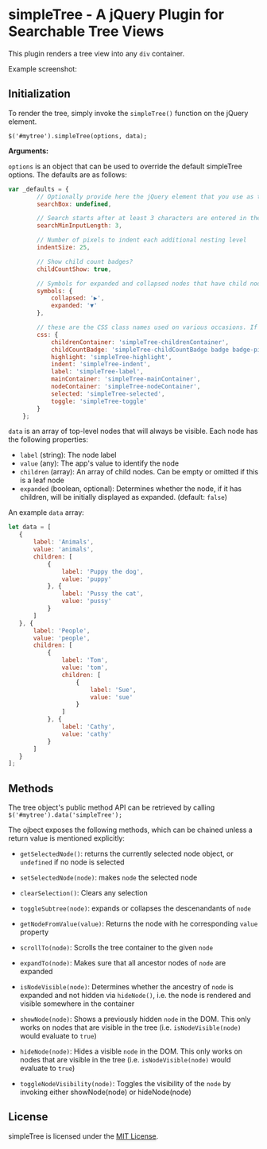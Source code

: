 # simpleTree - A jQuery Plugin for Searchable Tree Views

This plugin renders a tree view into any `div` container.

Example screenshot:



## Initialization

To render the tree, simply invoke the `simpleTree()` function on the jQuery element.

```$('#mytree').simpleTree(options, data);```

**Arguments:**

`options` is an object that can be used to override the default simpleTree options. The defaults are as follows:

```JavaScript
var _defaults = {
        // Optionally provide here the jQuery element that you use as the search box for filtering the tree. simpleTree then takes control over the provided box, handling user input
        searchBox: undefined,

        // Search starts after at least 3 characters are entered in the search box
        searchMinInputLength: 3,

        // Number of pixels to indent each additional nesting level
        indentSize: 25,

        // Show child count badges?
        childCountShow: true,

        // Symbols for expanded and collapsed nodes that have child nodes
        symbols: {
            collapsed: '▶',
            expanded: '▼'
        },

        // these are the CSS class names used on various occasions. If you change these names, you also need to provide the corresponding CSS class
        css: {
            childrenContainer: 'simpleTree-childrenContainer',
            childCountBadge: 'simpleTree-childCountBadge badge badge-pill badge-secondary',
            highlight: 'simpleTree-highlight',
            indent: 'simpleTree-indent',
            label: 'simpleTree-label',
            mainContainer: 'simpleTree-mainContainer',
            nodeContainer: 'simpleTree-nodeContainer',
            selected: 'simpleTree-selected',
            toggle: 'simpleTree-toggle'
        }
    };
```

`data` is an array of top-level nodes that will always be visible. Each node has the following properties:

* `label` (string): The node label
* `value` (any): The app's value to identify the node
* `children` (array): An array of child nodes. Can be empty or omitted if this is a leaf node
* `expanded` (boolean, optional): Determines whether the node, if it has children, will be initially displayed as expanded. (default: `false`)

An example `data` array:

```Javascript
let data = [
   {
       label: 'Animals',
       value: 'animals',
       children: [
           {
               label: 'Puppy the dog',
               value: 'puppy'
           }, {
               label: 'Pussy the cat',
               value: 'pussy'
           }
       ]
   }, {
       label: 'People',
       value: 'people',
       children: [
           {
               label: 'Tom',
               value: 'tom',
               children: [
                   {
                       label: 'Sue',
                       value: 'sue'
                   }
               ]
           }, {
               label: 'Cathy',
               value: 'cathy'
           }
       ]
   }
];
```

## Methods

The tree object's public method API can be retrieved by calling `$('#mytree').data('simpleTree');`

The ojbect exposes the following methods, which can be chained unless a return value is mentioned explicitly:

* `getSelectedNode()`: returns the currently selected node object, or `undefined` if no node is selected

* `setSelectedNode(node)`: makes `node` the selected node

* `clearSelection()`: Clears any selection

* `toggleSubtree(node)`: expands or collapses the descenandants of `node`

* `getNodeFromValue(value)`: Returns the node with he corresponding `value` property

* `scrollTo(node)`: Scrolls the tree container to the given `node`

* `expandTo(node)`: Makes sure that all ancestor nodes of `node` are expanded

* `isNodeVisible(node)`: Determines whether the ancestry of `node` is expanded and not hidden via `hideNode()`, i.e. the node is rendered and visible somewhere in the container

* `showNode(node)`: Shows a previously hidden `node` in the DOM. This only works on nodes that are visible in the tree (i.e. `isNodeVisible(node)` would evaluate to `true`)

* `hideNode(node)`: Hides a visible `node` in the DOM. This only works on nodes that are visible in the tree (i.e. `isNodeVisible(node)` would evaluate to `true`)
 
* `toggleNodeVisibility(node)`: Toggles the visibility of the `node` by invoking either showNode(node) or hideNode(node)

## License

simpleTree is licensed under the [MIT License](LICENSE).